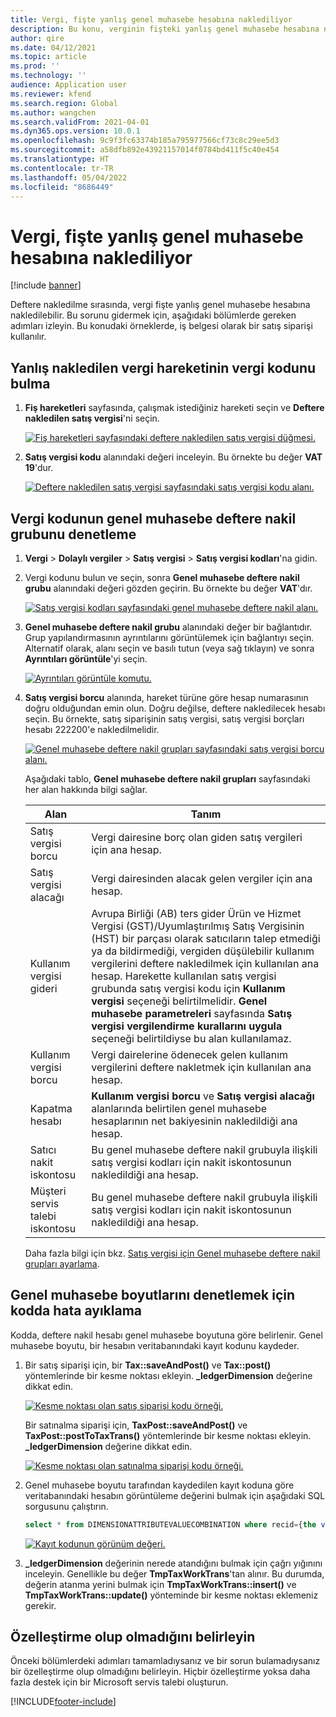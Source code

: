 ```yaml
---
title: Vergi, fişte yanlış genel muhasebe hesabına naklediliyor
description: Bu konu, verginin fişteki yanlış genel muhasebe hesabına nakledilmesiyle ilgili sorun giderme bilgileri sağlar.
author: qire
ms.date: 04/12/2021
ms.topic: article
ms.prod: ''
ms.technology: ''
audience: Application user
ms.reviewer: kfend
ms.search.region: Global
ms.author: wangchen
ms.search.validFrom: 2021-04-01
ms.dyn365.ops.version: 10.0.1
ms.openlocfilehash: 9c9f3fc63374b185a795977566cf73c8c29ee5d3
ms.sourcegitcommit: a58dfb892e43921157014f0784bd411f5c40e454
ms.translationtype: HT
ms.contentlocale: tr-TR
ms.lasthandoff: 05/04/2022
ms.locfileid: "8686449"
---
```

# <a name="tax-is-posted-to-the-wrong-ledger-account-in-the-voucher"></a>Vergi, fişte yanlış genel muhasebe hesabına naklediliyor

[!include [banner](../includes/banner.md)]

Deftere nakledilme sırasında, vergi fişte yanlış genel muhasebe hesabına nakledilebilir. Bu sorunu gidermek için, aşağıdaki bölümlerde gereken adımları izleyin. Bu konudaki örneklerde, iş belgesi olarak bir satış siparişi kullanılır.

## <a name="find-the-tax-code-of-the-incorrectly-posted-tax-transaction"></a>Yanlış nakledilen vergi hareketinin vergi kodunu bulma

1. **Fiş hareketleri** sayfasında, çalışmak istediğiniz hareketi seçin ve **Deftere nakledilen satış vergisi**'ni seçin.

    [![Fiş hareketleri sayfasındaki deftere nakledilen satış vergisi düğmesi.](./media/tax-posted-to-wrong-ledger-account-Picture1.png)](./media/tax-posted-to-wrong-ledger-account-Picture1.png)

2. **Satış vergisi kodu** alanındaki değeri inceleyin. Bu örnekte bu değer **VAT 19**'dur.

    [![Deftere nakledilen satış vergisi sayfasındaki satış vergisi kodu alanı.](./media/tax-posted-to-wrong-ledger-account-Picture2.png)](./media/tax-posted-to-wrong-ledger-account-Picture2.png)

## <a name="check-the-ledger-posting-group-of-the-tax-code"></a>Vergi kodunun genel muhasebe deftere nakil grubunu denetleme

1. **Vergi** \> **Dolaylı vergiler** \> **Satış vergisi** \> **Satış vergisi kodları**'na gidin.
2. Vergi kodunu bulun ve seçin, sonra **Genel muhasebe deftere nakil grubu** alanındaki değeri gözden geçirin. Bu örnekte bu değer **VAT**'dır.

    [![Satış vergisi kodları sayfasındaki genel muhasebe deftere nakil alanı.](./media/tax-posted-to-wrong-ledger-account-Picture3.png)](./media/tax-posted-to-wrong-ledger-account-Picture3.png)

3. **Genel muhasebe deftere nakil grubu** alanındaki değer bir bağlantıdır. Grup yapılandırmasının ayrıntılarını görüntülemek için bağlantıyı seçin. Alternatif olarak, alanı seçin ve basılı tutun (veya sağ tıklayın) ve sonra **Ayrıntıları görüntüle**'yi seçin.

    [![Ayrıntıları görüntüle komutu.](./media/tax-posted-to-wrong-ledger-account-Picture4.png)](./media/tax-posted-to-wrong-ledger-account-Picture4.png)

4. **Satış vergisi borcu** alanında, hareket türüne göre hesap numarasının doğru olduğundan emin olun. Doğru değilse, deftere nakledilecek hesabı seçin. Bu örnekte, satış siparişinin satış vergisi, satış vergisi borçları hesabı 222200'e nakledilmelidir.

    [![Genel muhasebe deftere nakil grupları sayfasındaki satış vergisi borcu alanı.](./media/tax-posted-to-wrong-ledger-account-Picture5.png)](./media/tax-posted-to-wrong-ledger-account-Picture5.png)

    Aşağıdaki tablo, **Genel muhasebe deftere nakil grupları** sayfasındaki her alan hakkında bilgi sağlar.

    | Alan                  | Tanım |
    |------------------------|-------------|
    | Satış vergisi borcu      | Vergi dairesine borç olan giden satış vergileri için ana hesap. |
    | Satış vergisi alacağı   | Vergi dairesinden alacak gelen vergiler için ana hesap. |
    | Kullanım vergisi gideri        | Avrupa Birliği (AB) ters gider Ürün ve Hizmet Vergisi (GST)/Uyumlaştırılmış Satış Vergisinin (HST) bir parçası olarak satıcıların talep etmediği ya da bildirmediği, vergiden düşülebilir kullanım vergilerini deftere nakledilmek için kullanılan ana hesap. Harekette kullanılan satış vergisi grubunda satış vergisi kodu için **Kullanım vergisi** seçeneği belirtilmelidir. **Genel muhasebe parametreleri** sayfasında **Satış vergisi vergilendirme kurallarını uygula** seçeneği belirtildiyse bu alan kullanılamaz. |
    | Kullanım vergisi borcu        | Vergi dairelerine ödenecek gelen kullanım vergilerini deftere nakletmek için kullanılan ana hesap. |
    | Kapatma hesabı     | **Kullanım vergisi borcu** ve **Satış vergisi alacağı** alanlarında belirtilen genel muhasebe hesaplarının net bakiyesinin nakledildiği ana hesap. |
    | Satıcı nakit iskontosu   | Bu genel muhasebe deftere nakil grubuyla ilişkili satış vergisi kodları için nakit iskontosunun nakledildiği ana hesap. |
    | Müşteri servis talebi iskontosu | Bu genel muhasebe deftere nakil grubuyla ilişkili satış vergisi kodları için nakit iskontosunun nakledildiği ana hesap. |

    Daha fazla bilgi için bkz. [Satış vergisi için Genel muhasebe deftere nakil grupları ayarlama](tasks/set-up-ledger-posting-groups-sales-tax.md).

## <a name="debug-in-code-to-check-ledger-dimensions"></a>Genel muhasebe boyutlarını denetlemek için kodda hata ayıklama

Kodda, deftere nakil hesabı genel muhasebe boyutuna göre belirlenir. Genel muhasebe boyutu, bir hesabın veritabanındaki kayıt kodunu kaydeder.

1. Bir satış siparişi için, bir **Tax::saveAndPost()** ve **Tax::post()** yöntemlerinde bir kesme noktası ekleyin. **\_ledgerDimension** değerine dikkat edin.

    [![Kesme noktası olan satış siparişi kodu örneği.](./media/tax-posted-to-wrong-ledger-account-Picture6.png)](./media/tax-posted-to-wrong-ledger-account-Picture6.png)

    Bir satınalma siparişi için, **TaxPost::saveAndPost()** ve **TaxPost::postToTaxTrans()** yöntemlerinde bir kesme noktası ekleyin. **\_ledgerDimension** değerine dikkat edin.

    [![Kesme noktası olan satınalma siparişi kodu örneği.](./media/tax-posted-to-wrong-ledger-account-Picture7.png)](./media/tax-posted-to-wrong-ledger-account-Picture7.png)

2. Genel muhasebe boyutu tarafından kaydedilen kayıt koduna göre veritabanındaki hesabın görüntüleme değerini bulmak için aşağıdaki SQL sorgusunu çalıştırın.

    ```sql
    select * from DIMENSIONATTRIBUTEVALUECOMBINATION where recid={the value of _ledgerDimension}
    ```

    [![Kayıt kodunun görünüm değeri.](./media/tax-posted-to-wrong-ledger-account-Picture8.png)](./media/tax-posted-to-wrong-ledger-account-Picture8.png)

3. **_ledgerDimension** değerinin nerede atandığını bulmak için çağrı yığınını inceleyin. Genellikle bu değer **TmpTaxWorkTrans**'tan alınır. Bu durumda, değerin atanma yerini bulmak için **TmpTaxWorkTrans::insert()** ve **TmpTaxWorkTrans::update()** yönteminde bir kesme noktası eklemeniz gerekir.

## <a name="determine-whether-customization-exists"></a>Özelleştirme olup olmadığını belirleyin

Önceki bölümlerdeki adımları tamamladıysanız ve bir sorun bulamadıysanız bir özelleştirme olup olmadığını belirleyin. Hiçbir özelleştirme yoksa daha fazla destek için bir Microsoft servis talebi oluşturun.

[!INCLUDE[footer-include](../../includes/footer-banner.md)]

